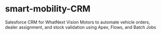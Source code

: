 # smart-mobility-CRM
Salesforce CRM for WhatNext Vision Motors to automate vehicle orders, dealer assignment, and stock validation using Apex, Flows, and Batch Jobs
